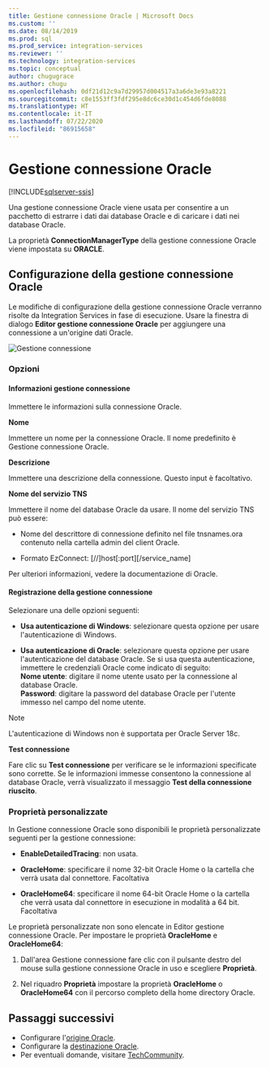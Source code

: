 ```yaml
---
title: Gestione connessione Oracle | Microsoft Docs
ms.custom: ''
ms.date: 08/14/2019
ms.prod: sql
ms.prod_service: integration-services
ms.reviewer: ''
ms.technology: integration-services
ms.topic: conceptual
author: chugugrace
ms.author: chugu
ms.openlocfilehash: 0df21d12c9a7d29957d004517a3a6de3e93a8221
ms.sourcegitcommit: c8e1553ff3fdf295e8dc6ce30d1c454d6fde8088
ms.translationtype: HT
ms.contentlocale: it-IT
ms.lasthandoff: 07/22/2020
ms.locfileid: "86915658"
---
```

# <a name="oracle-connection-manager"></a>Gestione connessione Oracle

[!INCLUDE[sqlserver-ssis](../../includes/applies-to-version/sqlserver-ssis.md)]

Una gestione connessione Oracle viene usata per consentire a un pacchetto di estrarre i dati dai database Oracle e di caricare i dati nei database Oracle.

La proprietà **ConnectionManagerType** della gestione connessione Oracle viene impostata su **ORACLE**.

## <a name="configuring-the-oracle-connection-manager"></a>Configurazione della gestione connessione Oracle

Le modifiche di configurazione della gestione connessione Oracle verranno risolte da Integration Services in fase di esecuzione. Usare la finestra di dialogo **Editor gestione connessione Oracle** per aggiungere una connessione a un'origine dati Oracle.

![Gestione connessione](media/oracle-connection-manager.png)

### <a name="options"></a>Opzioni

#### <a name="connection-manager-information"></a>Informazioni gestione connessione

Immettere le informazioni sulla connessione Oracle.

**Nome**

Immettere un nome per la connessione Oracle. Il nome predefinito è Gestione connessione Oracle. 

**Descrizione** 

Immettere una descrizione della connessione. Questo input è facoltativo.

**Nome del servizio TNS**

Immettere il nome del database Oracle da usare. Il nome del servizio TNS può essere:

- Nome del descrittore di connessione definito nel file tnsnames.ora contenuto nella cartella admin del client Oracle.

- Formato EzConnect: [//]host[:port][/service_name]

Per ulteriori informazioni, vedere la documentazione di Oracle.

#### <a name="connection-manager-logging"></a>Registrazione della gestione connessione

Selezionare una delle opzioni seguenti:

- **Usa autenticazione di Windows**: selezionare questa opzione per usare l'autenticazione di Windows.

- **Usa autenticazione di Oracle**: selezionare questa opzione per usare l'autenticazione del database Oracle. Se si usa questa autenticazione, immettere le credenziali Oracle come indicato di seguito:  
    **Nome utente**: digitare il nome utente usato per la connessione al database Oracle.  
    **Password**: digitare la password del database Oracle per l'utente immesso nel campo del nome utente.

> [!NOTE]
>
>L'autenticazione di Windows non è supportata per Oracle Server 18c.

**Test connessione**

Fare clic su **Test connessione** per verificare se le informazioni specificate sono corrette. Se le informazioni immesse consentono la connessione al database Oracle, verrà visualizzato il messaggio **Test della connessione riuscito**.

### <a name="custom-properties"></a>Proprietà personalizzate

In Gestione connessione Oracle sono disponibili le proprietà personalizzate seguenti per la gestione connessione:

- **EnableDetailedTracing**: non usata.

- **OracleHome**: specificare il nome 32-bit Oracle Home o la cartella che verrà usata dal connettore. Facoltativa

- **OracleHome64**: specificare il nome 64-bit Oracle Home o la cartella che verrà usata dal connettore in esecuzione in modalità a 64 bit. Facoltativa

Le proprietà personalizzate non sono elencate in Editor gestione connessione Oracle. Per impostare le proprietà **OracleHome** e **OracleHome64**:

1. Dall'area Gestione connessione fare clic con il pulsante destro del mouse sulla gestione connessione Oracle in uso e scegliere **Proprietà**.

2. Nel riquadro **Proprietà** impostare la proprietà **OracleHome** o **OracleHome64** con il percorso completo della home directory Oracle.

## <a name="next-steps"></a>Passaggi successivi

- Configurare l'[origine Oracle](oracle-source.md).
- Configurare la [destinazione Oracle](oracle-destination.md).
- Per eventuali domande, visitare [TechCommunity](https://aka.ms/AA5u35j).
